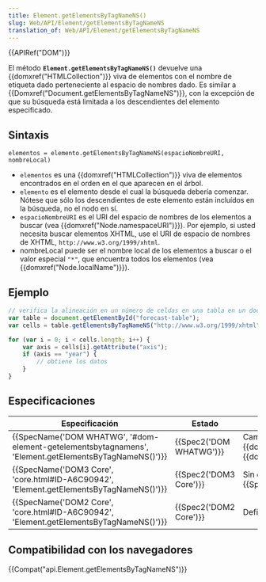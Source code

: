 ```yaml
---
title: Element.getElementsByTagNameNS()
slug: Web/API/Element/getElementsByTagNameNS
translation_of: Web/API/Element/getElementsByTagNameNS
---
```

{{APIRef("DOM")}}

El método **`Element.getElementsByTagNameNS()`** devuelve una {{domxref("HTMLCollection")}} viva de elementos con el nombre de etiqueta dado perteneciente al espacio de nombres dado. Es similar a {{Domxref("Document.getElementsByTagNameNS")}}, con la excepción de que su búsqueda está limitada a los descendientes del elemento especificado.

## Sintaxis

    elementos = elemento.getElementsByTagNameNS(espacioNombreURI, nombreLocal)

- `elementos` es una {{domxref("HTMLCollection")}} viva de elementos encontrados en el orden en el que aparecen en el árbol.
- `elemento` es el elemento desde el cual la búsqueda debería comenzar. Nótese que sólo los descendientes de este elemento están incluídos en la búsqueda, no el nodo en sí.
- `espacioNombreURI` es el URI del espacio de nombres de los elementos a buscar (vea {{domxref("Node.namespaceURI")}}). Por ejemplo, si usted necesita buscar elementos XHTML, use el URI de espacio de nombres de XHTML, `http://www.w3.org/1999/xhtml`.
- nombreLocal puede ser el nombre local de los elementos a buscar o el valor especial `"*"`, que encuentra todos los elementos (vea {{domxref("Node.localName")}}).

## Ejemplo

```js
// verifica la alineación en un número de celdas en una tabla en un documento XHTML.
var table = document.getElementById("forecast-table");
var cells = table.getElementsByTagNameNS("http://www.w3.org/1999/xhtml", "td");

for (var i = 0; i < cells.length; i++) {
    var axis = cells[i].getAttribute("axis");
    if (axis == "year") {
        // obtiene los datos
    }
}
```

## Especificaciones

| Especificación                                                                                                                           | Estado                           | Comentario                                                                                               |
| ---------------------------------------------------------------------------------------------------------------------------------------- | -------------------------------- | -------------------------------------------------------------------------------------------------------- |
| {{SpecName('DOM WHATWG', '#dom-element-getelementsbytagnamens', 'Element.getElementsByTagNameNS()')}} | {{Spec2('DOM WHATWG')}} | Cambió el valor devuelto de {{domxref("NodeList")}} a {{domxref("HTMLCollection")}}. |
| {{SpecName('DOM3 Core', 'core.html#ID-A6C90942', 'Element.getElementsByTagNameNS()')}}                     | {{Spec2('DOM3 Core')}}     | Sin cambios desde {{SpecName('DOM2 Core')}}.                                                      |
| {{SpecName('DOM2 Core', 'core.html#ID-A6C90942', 'Element.getElementsByTagNameNS()')}}                     | {{Spec2('DOM2 Core')}}     | Definición inicial                                                                                       |

## Compatibilidad con los navegadores

{{Compat("api.Element.getElementsByTagNameNS")}}

